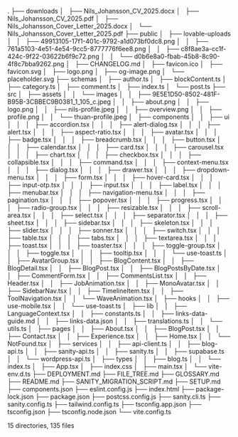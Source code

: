 .
├── downloads
│   ├── Nils_Johansson_CV_2025.docx
│   ├── Nils_Johansson_CV_2025.pdf
│   ├── Nils_Johansson_Cover_Letter_2025.docx
│   └── Nils_Johansson_Cover_Letter_2025.pdf
├── public
│   ├── lovable-uploads
│   │   ├── 49913105-17f1-401c-9792-a1d073bf0dc8.png
│   │   ├── 761a5103-4e51-4e54-9cc5-8777776f6ee8.png
│   │   ├── c8f8ae3a-cc1f-424c-9f22-03622b6f9c72.png
│   │   └── d0b6e8a0-fbab-45b8-8c90-4f8c7bba9262.png
│   ├── CHANGELOG.md
│   ├── favicon.ico
│   ├── favicon.svg
│   ├── logo.png
│   ├── og-image.png
│   └── placeholder.svg
├── schemas
│   ├── author.ts
│   ├── blockContent.ts
│   ├── category.ts
│   ├── comment.ts
│   ├── index.ts
│   └── post.ts
├── src
│   ├── assets
│   │   └── images
│   │       ├── 9E5E1D50-8502-481F-B95B-3CBBEC9B0381_1_105_c.jpeg
│   │       ├── about.png
│   │       ├── logo.png
│   │       ├── nils-profile.jpeg
│   │       ├── overview.png
│   │       ├── profile.png
│   │       └── thuan-profile.jpeg
│   ├── components
│   │   ├── ui
│   │   │   ├── accordion.tsx
│   │   │   ├── alert-dialog.tsx
│   │   │   ├── alert.tsx
│   │   │   ├── aspect-ratio.tsx
│   │   │   ├── avatar.tsx
│   │   │   ├── badge.tsx
│   │   │   ├── breadcrumb.tsx
│   │   │   ├── button.tsx
│   │   │   ├── calendar.tsx
│   │   │   ├── card.tsx
│   │   │   ├── carousel.tsx
│   │   │   ├── chart.tsx
│   │   │   ├── checkbox.tsx
│   │   │   ├── collapsible.tsx
│   │   │   ├── command.tsx
│   │   │   ├── context-menu.tsx
│   │   │   ├── dialog.tsx
│   │   │   ├── drawer.tsx
│   │   │   ├── dropdown-menu.tsx
│   │   │   ├── form.tsx
│   │   │   ├── hover-card.tsx
│   │   │   ├── input-otp.tsx
│   │   │   ├── input.tsx
│   │   │   ├── label.tsx
│   │   │   ├── menubar.tsx
│   │   │   ├── navigation-menu.tsx
│   │   │   ├── pagination.tsx
│   │   │   ├── popover.tsx
│   │   │   ├── progress.tsx
│   │   │   ├── radio-group.tsx
│   │   │   ├── resizable.tsx
│   │   │   ├── scroll-area.tsx
│   │   │   ├── select.tsx
│   │   │   ├── separator.tsx
│   │   │   ├── sheet.tsx
│   │   │   ├── sidebar.tsx
│   │   │   ├── skeleton.tsx
│   │   │   ├── slider.tsx
│   │   │   ├── sonner.tsx
│   │   │   ├── switch.tsx
│   │   │   ├── table.tsx
│   │   │   ├── tabs.tsx
│   │   │   ├── textarea.tsx
│   │   │   ├── toast.tsx
│   │   │   ├── toaster.tsx
│   │   │   ├── toggle-group.tsx
│   │   │   ├── toggle.tsx
│   │   │   ├── tooltip.tsx
│   │   │   └── use-toast.ts
│   │   ├── AvatarGroup.tsx
│   │   ├── BlogContent.tsx
│   │   ├── BlogDetail.tsx
│   │   ├── BlogPost.tsx
│   │   ├── BlogPostsByDate.tsx
│   │   ├── CommentForm.tsx
│   │   ├── CommentsList.tsx
│   │   ├── Header.tsx
│   │   ├── JobAnimation.tsx
│   │   ├── MonoAvatar.tsx
│   │   ├── SidebarNav.tsx
│   │   ├── TimelineItem.tsx
│   │   ├── ToolNavigation.tsx
│   │   └── WaveAnimation.tsx
│   ├── hooks
│   │   ├── use-mobile.tsx
│   │   └── use-toast.ts
│   ├── lib
│   │   ├── LanguageContext.tsx
│   │   ├── constants.ts
│   │   ├── links-data-guide.md
│   │   ├── links-data.json
│   │   ├── translations.ts
│   │   └── utils.ts
│   ├── pages
│   │   ├── About.tsx
│   │   ├── BlogPost.tsx
│   │   ├── Contact.tsx
│   │   ├── Experience.tsx
│   │   ├── Home.tsx
│   │   └── NotFound.tsx
│   ├── services
│   │   ├── api-client.ts
│   │   ├── blog-api.ts
│   │   ├── sanity-api.ts
│   │   ├── sanity.ts
│   │   ├── supabase.ts
│   │   └── wordpress-api.ts
│   ├── types
│   │   ├── blog.ts
│   │   └── index.ts
│   ├── App.tsx
│   ├── index.css
│   ├── main.tsx
│   └── vite-env.d.ts
├── DEPLOYMENT.md
├── FILE_TREE.md
├── GLOSSARY.md
├── README.md
├── SANITY_MIGRATION_SCRIPT.md
├── SETUP.md
├── components.json
├── eslint.config.js
├── index.html
├── package-lock.json
├── package.json
├── postcss.config.js
├── sanity.cli.ts
├── sanity.config.ts
├── tailwind.config.ts
├── tsconfig.app.json
├── tsconfig.json
├── tsconfig.node.json
└── vite.config.ts

15 directories, 135 files
